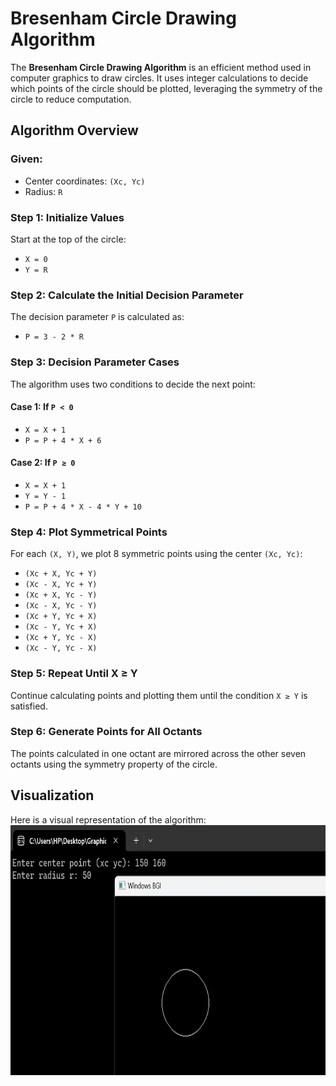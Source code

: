 # Bresenham Circle Drawing Algorithm

The **Bresenham Circle Drawing Algorithm** is an efficient method used in computer graphics to draw circles. It uses integer calculations to decide which points of the circle should be plotted, leveraging the symmetry of the circle to reduce computation.

## Algorithm Overview

### Given:
- Center coordinates: `(Xc, Yc)`
- Radius: `R`

### Step 1: Initialize Values

Start at the top of the circle:

- `X = 0`
- `Y = R`

### Step 2: Calculate the Initial Decision Parameter

The decision parameter `P` is calculated as:

- `P = 3 - 2 * R`

### Step 3: Decision Parameter Cases

The algorithm uses two conditions to decide the next point:

#### Case 1: If `P < 0`
- `X = X + 1`
- `P = P + 4 * X + 6`

#### Case 2: If `P ≥ 0`
- `X = X + 1`
- `Y = Y - 1`
- `P = P + 4 * X - 4 * Y + 10`

### Step 4: Plot Symmetrical Points

For each `(X, Y)`, we plot 8 symmetric points using the center `(Xc, Yc)`:

- `(Xc + X, Yc + Y)`
- `(Xc - X, Yc + Y)`
- `(Xc + X, Yc - Y)`
- `(Xc - X, Yc - Y)`
- `(Xc + Y, Yc + X)`
- `(Xc - Y, Yc + X)`
- `(Xc + Y, Yc - X)`
- `(Xc - Y, Yc - X)`

### Step 5: Repeat Until X ≥ Y

Continue calculating points and plotting them until the condition `X ≥ Y` is satisfied.

### Step 6: Generate Points for All Octants

The points calculated in one octant are mirrored across the other seven octants using the symmetry property of the circle.

## Visualization

Here is a visual representation of the algorithm:
<img src="output.png" height="400" weidth="400">


